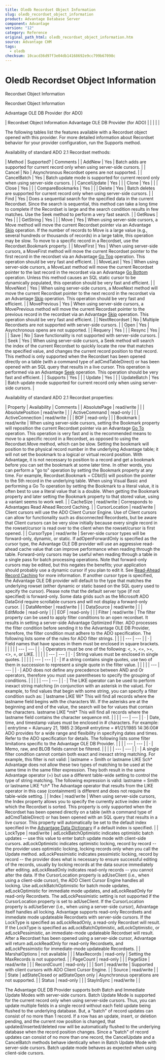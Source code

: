 ```yaml
---
title: Oledb Recordset Object Information
slug: oledb_recordset_object_information
product: Advantage Database Server
component: Advantage
version: "12"
category: Reference
original_path_html: oledb_recordset_object_information.htm
source: Advantage CHM
tags:
  - oledb
checksum: 10cacd36d97f3e04db14168692e9cc799b67098c
---
```


# Oledb Recordset Object Information

Recordset Object Information

Recordset Object Information

Advantage OLE DB Provider (for ADO)

| Recordset Object Information  Advantage OLE DB Provider (for ADO) |  |  |  |  |

The following tables list the features available with a Recordset object opened with this provider. For more detailed information about Recordset behavior for your provider configuration, run the Supports method.

Availability of standard ADO 2.1 Recordset methods:

| Method | Supported? | Comments |
| AddNew | Yes | Batch adds are supported for current record only when using server-side cursors. |
| Cancel | No | Asynchronous Recordset opens are not supported. |
| CancelBatch | Yes | Batch update mode is supported for current record only when using server-side cursors. |
| CancelUpdate | Yes |  |
| Clone | Yes |  |
| Close | Yes |  |
| CompareBookmarks | Yes |  |
| Delete | Yes | Batch deletes are supported for current record only when using server-side cursors. |
| Find | Yes | Does a sequential search for the specified data in the current Recordset. Since the search is sequential, this method can take a long time to complete if the Recordset is large and the search condition results in few matches. Use the Seek method to perform a very fast search. |
| GetRows | Yes |  |
| GetString | Yes |  |
| Move | Yes | When using server-side cursors, a Move method will move the current Recordset pointer via an Advantage [Skip](master_skip_movement.md) operation. If the number of records to Move is a large value (e.g., several hundreds or thousands of records) in a large table, this operation may be slow. To move to a specific record in a Recordset, use the Recordset.Bookmark property. |
| MoveFirst | Yes | When using server-side cursors, a MoveFirst method will move the current Recordset pointer to the first record in the recordset via an Advantage [Go Top](master_go_top_movement.md) operation. This operation should be very fast and efficient. |
| MoveLast | Yes | When using server-side cursors, a MoveLast method will move the current Recordset pointer to the last record in the recordset via an Advantage [Go Bottom](master_go_bottom_movement.md) operation. Unless this method causes an SQL static cursor to be dynamically populated, this operation should be very fast and efficient. |
| MoveNext | Yes | When using server-side cursors, a MoveNext method will move the current Recordset pointer to the next record in the recordset via an Advantage [Skip](master_skip_movement.md) operation. This operation should be very fast and efficient. |
| MovePrevious | Yes | When using server-side cursors, a MovePrevious method will move the current Recordset pointer to the previous record in the recordset via an Advantage [Skip](master_skip_movement.md) operation. This operation should be very fast and efficient. |
| NextRecordset | No | Multiple Recordsets are not supported with server-side cursors. |
| Open | Yes | Asynchronous opens are not supported. |
| Requery | Yes |  |
| Resync | Yes |  |
| Save | No | Save functionality is not supported with server-side cursors. |
| Seek | Yes | When using server-side cursors, a Seek method will search the index of the current Recordset to quickly locate the row that matches the specified value, and changes the current record position to that record. This method is only supported when the Recordset has been opened directly on a table (with a command type of adCmdTableDirect) or has been opened with an SQL query that results in a live cursor. This operation is performed via an Advantage [Seek](master_seek_movement.md) operation. This operation should be very fast and efficient. |
| Supports | Yes |  |
| Update | Yes |  |
| UpdateBatch | Yes | Batch update mode supported for current record only when using server-side cursors. |

Availability of standard ADO 2.1 Recordset properties:

| Property | Availability | Comments |
| AbsolutePage | read/write |  |
| AbsolutePosition | read/write |  |
| ActiveCommand | read-only |  |
| ActiveConnection | read/write |  |
| BOF | read-only |  |
| Bookmark | read/write | When using server-side cursors, setting the Bookmark property will reposition the current Recordset pointer via an Advantage [Go To](master_go_to_movement.md) operation. This operation is very fast and is the recommended means to move to a specific record in a Recordset, as opposed to using the Recordset.Move method, which can be slow. Setting the bookmark will position to the physical record number in the underlying Advantage table; it will not set the bookmark to a logical or virtual record position. With Advantage, it is not necessary to position to a record and get a bookmark before you can set the bookmark at some later time. In other words, you can perform a "go to" operation by setting the Bookmark property at any time. For example, Recordset.Bookmark = CDbl(5) will position the pointer to the 5th record in the underlying table. When using Visual Basic and performing a Go To operation by setting the Bookmark to a literal value, it is often best to use a literal value that is a double. When getting the Bookmark property and later setting the Bookmark property to that stored value, using a variant seems to work well. |
| CacheSize | read/write | Corresponds to Advantages Read Ahead Record Caching. |
| CursorLocation | read/write | Client cursors will use the ADO Client Cursor Engine. Use of Client cursors can allow for functionality such as disconnected Recordsets, but be aware that Client cursors can be very slow initially because every single record in the rowset/cursor is read over to the client when the rowset/cursor is first opened. |
| CursorType | read/write | Server-side cursor types will be forward-only, dynamic, or static. If adOpenForwardOnly is specified as the cursor type, the Advantage OLE DB provider will use an aggressive read-ahead cache value that can improve performance when reading through the table. Forward-only cursors may be useful when reading through a table in a single pass for batch processing operations. Note that forward-only cursors may be edited, but this negates the benefits; your application should probably use a dynamic cursor if you plan to edit it. See [Read-Ahead Record Caching](master_read_ahead_record_caching.md) for more information. If another cursor type is specified, the Advantage OLE DB provider will default to the type that matches the underlying rowset (either dynamic or static based on the SQL query used to specify the cursor). Please note that the default server type (if not specified) is forward-only. Some data grids such as the Microsoft ADO DataGrid require scrollable cursors and will not display a forward-only cursor. |
| DataMember | read/write |  |
| DataSource | read/write |  |
| EditMode | read-only |  |
| EOF | read-only |  |
| Filter | read/write | The filter property can be used to apply filter conditions to an open recordset. It results in setting a server-side Advantage Optimized Filter. ADO processes the filter condition before sending it to the Advantage OLE DB Provider, therefore, the filter condition must adhere to the ADO specification. The following lists some of the rules for ADO filter strings.  |  |  | | --- | --- | | · | Field names that have spaces in them must be enclosed in square brackets. |  |  |  | | --- | --- | | · | Operators must be one of the following: <, >, <=, >=, <>, =, or LIKE. |  |  |  | | --- | --- | | · | String values must be enclosed in single quotes. |  |  |  | | --- | --- | | · | If a string contains single quotes, use two of them in succession to represent a single quote in the filter value. |  |  |  | | --- | --- | | · | ADO does not define any precedence between AND and Or operators, therefore you must use parentheses to specify the grouping of conditions. |  |  |  | | --- | --- | | · | The LIKE operator can be used to perform inexact string matching (in conjunction with an asterisk in the value). For example, to find values that begin with some string, you can specify a filter condition such as: |  lastname LIKE Wi\*  This will find all records where the lastname field begins with the characters Wi. If the asterisks are at the beginning and end of the value, the search will be for values that contain the characters.  lastname LIKE \*mit\*  This will find all records where the lastname field contains the character sequence mit.  |  |  | | --- | --- | | · | Date, time, and timestamp values must be enclosed in # characters. For example: |  entrytime = #January 21, 1985 2:36pm#  entrytime = #1/21/1985 14:36:00#  ADO provides for a wide range and flexibility in specifying dates and times. Refer to the ADO specification for details.  The following lists some filter limitations specific to the Advantage OLE DB Provider.  |  |  | | --- | --- | | · | Memo, raw, and BLOB fields cannot be filtered. |  |  |  | | --- | --- | | · | A single filter condition cannot contain both exact and inexact string matching. For example, this filter is not valid: |  lastname = Smith or lastname LIKE Sch\*  Advantage does not allow these two types of matching to be used at the same time in the same filter expression. They both result in the same Advantage operator (=) but use a different table-wide setting to control the type of string matching. The following expression is valid:  lastname = Smith or lastname LIKE \*ch\*  The Advantage operator that results from the LIKE operator in this case (containment) is different and does not require the table-wide setting. |
| Index | read/write | When using server-side cursors, the Index property allows you to specify the currently active index order in which the Recordset is sorted. This property is only supported when the Recordset has been opened directly on a table (with a command type of adCmdTableDirect) or has been opened with an SQL query that results in a live cursor. This property will automatically be set to the default index specified in the [Advantage Data Dictionary](master_advantage_data_dictionary.md) if a default index is specified. |
| LockType | read/write | adLockBatchOptimistic indicates optimistic batch updates -- use this value to enter batch update mode with client-side cursors. adLockOptimistic indicates optimistic locking, record by record -- the provider uses optimistic locking, locking records only when you call the Update method. adLockPessimistic indicates pessimistic locking, record by record -- the provider does what is necessary to ensure successful editing of the records, usually by locking records at the data source immediately after editing. adLockReadOnly indicates read-only records -- you cannot alter the data.  If the CursorLocation property is adUseClient (i.e., when using a client-side cursor), the ADO Client Cursor Engine handles all locking. Use adLockBatchOptimistic for batch mode updates, adLockOptimistic for immediate mode updates, and adLockReadOnly for read-only Recordsets. The adLockPessimistic setting is not supported if the CursorLocation property is set to adUseClient.  If the CursorLocation property is adUseServer (i.e., when using a server-side cursor), Advantage itself handles all locking. Advantage supports read-only Recordsets and immediate mode updateable Recordsets with server-side cursors. If the LockType is specified as adLockReadOnly, a read-only Recordset will result. If the LockType is specified as adLockBatchOptimistic, adLockOptimistic, or adLockPessimistic, an immediate-mode updateable Recordset will result. After a Recordset has been opened using a server-side cursor, Advantage will return adLockReadOnly for read-only Recordsets, and adLockPessimistic for immediate-mode updateable Recordsets. |
| MarshalOptions | not available |  |
| MaxRecords | read-only | Setting the MaxRecords is not supported. |
| PageCount | read-only |  |
| PageSize | read/write |  |
| RecordCount | read-only |  |
| Sort | read/write | Supported with client cursors with ADO Client Cursor Engine. |
| Source | read/write |  |
| State | adStateClosed or adStateOpen only | Asynchronous operations are not supported. |
| Status | read-only |  |
| StayInSync | read/write |  |

The Advantage OLE DB Provider supports both Batch and Immediate Update Modes with server-side cursors. Batch Update Mode is supported for the current record only when using server-side cursors. Thus, you can update multiple fields in a single record without each field update being flushed to the underlying database. But, a "batch" of record updates can consist of no more than 1 record. If a row has an update, insert, or deletion pending, and the current row position is changed, that updated/inserted/deleted row will be automatically flushed to the underlying database when the record position changes. Since a "batch" of record updates can consist of no more than one record, the CancelUpdate and a CancelBatch methods behave identically when in Batch Update Mode with server-side cursors. Batch update mode behaves as expected when using client-side cursors.
